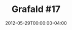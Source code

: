---
title: "Grafald #17"
type: "image"
date: 2012-05-29T00:00:00-04:00
draft: false
categories: ["Projects"]
image_path: "../img/2012/17.png"
alt_text: ""
is_subpage: true
---